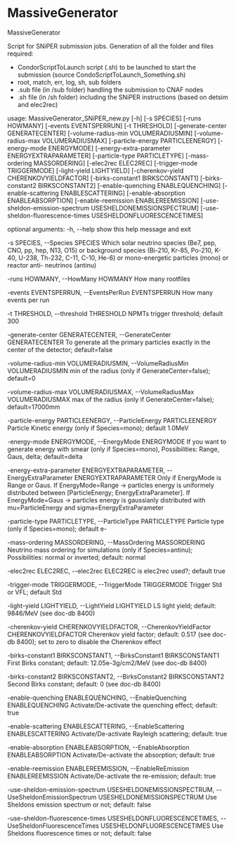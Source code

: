 # MassiveGenerator
MassiveGenerator

Script for SNiPER submission jobs.
Generation of all the folder and files required:
- CondorScriptToLaunch script (.sh) to be launched to start the submission (source CondoScriptToLaunch_Something.sh)
- root, match, err, log, sh, sub folders
- .sub file (in /sub folder) handling the submission to CNAF nodes
- .sh file (in /sh folder) including the SNiPER instructions (based on detsim and elec2rec) 

usage: MassiveGenerator_SNiPER_new.py [-h] [-s SPECIES] [-runs HOWMANY]
                                      [-events EVENTSPERRUN] [-t THRESHOLD]
                                      [-generate-center GENERATECENTER]
                                      [-volume-radius-min VOLUMERADIUSMIN]
                                      [-volume-radius-max VOLUMERADIUSMAX]
                                      [-particle-energy PARTICLEENERGY]
                                      [-energy-mode ENERGYMODE]
                                      [-energy-extra-parameter ENERGYEXTRAPARAMETER]
                                      [-particle-type PARTICLETYPE]
                                      [-mass-ordering MASSORDERING]
                                      [-elec2rec ELEC2REC]
                                      [-trigger-mode TRIGGERMODE]
                                      [-light-yield LIGHTYIELD]
                                      [-cherenkov-yield CHERENKOVYIELDFACTOR]
                                      [-birks-constant1 BIRKSCONSTANT1]
                                      [-birks-constant2 BIRKSCONSTANT2]
                                      [-enable-quenching ENABLEQUENCHING]
                                      [-enable-scattering ENABLESCATTERING]
                                      [-enable-absorption ENABLEABSORPTION]
                                      [-enable-reemission ENABLEREEMISSION]
                                      [-use-sheldon-emission-spectrum USESHELDONEMISSIONSPECTRUM]
                                      [-use-sheldon-fluorescence-times USESHELDONFLUORESCENCETIMES]

optional arguments:
  -h, --help            show this help message and exit
  
  -s SPECIES, --Species SPECIES
                        Which solar neutrino species (Be7, pep, CNO, pp, hep,
                        N13, O15) or background species (Bi-210, Kr-85,
                        Po-210, K-40, U-238, Th-232, C-11, C-10, He-6) or
                        mono-energetic particles (mono) or reactor anti-
                        neutrinos (antinu)
                        
  -runs HOWMANY, --HowMany HOWMANY
                        How many rootfiles
                        
  -events EVENTSPERRUN, --EventsPerRun EVENTSPERRUN
                        How many events per run
                        
  -t THRESHOLD, --threshold THRESHOLD
                        NPMTs trigger threshold; default 300
                        
  -generate-center GENERATECENTER, --GenerateCenter GENERATECENTER
                        To generate all the primary particles exactly in the
                        center of the detector; default=false
                        
  -volume-radius-min VOLUMERADIUSMIN, --VolumeRadiusMin VOLUMERADIUSMIN
                        min of the radius (only if GenerateCenter=false);
                        default=0
                        
  -volume-radius-max VOLUMERADIUSMAX, --VolumeRadiusMax VOLUMERADIUSMAX
                        max of the radius (only if GenerateCenter=false);
                        default=17000mm
                        
  -particle-energy PARTICLEENERGY, --ParticleEnergy PARTICLEENERGY
                        Particle Kinetic energy (only if Species=mono);
                        default 1.0MeV
                        
  -energy-mode ENERGYMODE, --EnergyMode ENERGYMODE
                        If you want to generate energy with smear (only if
                        Species=mono), Possibilities: Range, Gaus, delta;
                        default=delta
                        
  -energy-extra-parameter ENERGYEXTRAPARAMETER, --EnergyExtraParameter ENERGYEXTRAPARAMETER
                        Only if EnergyMode is Range or Gaus. If
                        EnergyMode=Range -> particles energy is uniformely
                        distributed between [ParticleEnergy;
                        EnergyExtraParameter]. If EnergyMode=Gaus -> particles
                        energy is gaussianly distributed with
                        mu=ParticleEnergy and sigma=EnergyExtraParameter
                        
  -particle-type PARTICLETYPE, --ParticleType PARTICLETYPE
                        Particle type (only if Species=mono); default e-
                        
  -mass-ordering MASSORDERING, --MassOrdering MASSORDERING
                        Neutrino mass ordering for simulations (only if
                        Species=antinu); Possibilities: normal or inverted;
                        default: normal
                        
  -elec2rec ELEC2REC, --elec2rec ELEC2REC
                        is elec2rec used?; default true
                        
  -trigger-mode TRIGGERMODE, --TriggerMode TRIGGERMODE
                        Trigger Std or VFL; default Std
                        
  -light-yield LIGHTYIELD, --LightYield LIGHTYIELD
                        LS light yield; default: 9846/MeV (see doc-db 8400)
                        
  -cherenkov-yield CHERENKOVYIELDFACTOR, --CherenkovYieldFactor CHERENKOVYIELDFACTOR
                        Cherenkov yield factor; default: 0.517 (see doc-db
                        8400); set to zero to disable the Cherenkov effect
                        
  -birks-constant1 BIRKSCONSTANT1, --BirksConstant1 BIRKSCONSTANT1
                        First Birks constant; default: 12.05e-3g/cm2/MeV (see
                        doc-db 8400)
                        
  -birks-constant2 BIRKSCONSTANT2, --BirksConstant2 BIRKSCONSTANT2
                        Second Birks constant; default: 0 (see doc-db 8400)
                        
  -enable-quenching ENABLEQUENCHING, --EnableQuenching ENABLEQUENCHING
                        Activate/De-activate the quenching effect; default:
                        true
                        
  -enable-scattering ENABLESCATTERING, --EnableScattering ENABLESCATTERING
                        Activate/De-activate Rayleigh scattering; default:
                        true
                        
  -enable-absorption ENABLEABSORPTION, --EnableAbsorption ENABLEABSORPTION
                        Activate/De-activate the absorption; default: true
                        
  -enable-reemission ENABLEREEMISSION, --EnableReEmission ENABLEREEMISSION
                        Activate/De-activate the re-emission; default: true
                        
  -use-sheldon-emission-spectrum USESHELDONEMISSIONSPECTRUM, --UseSheldonEmissionSpectrum USESHELDONEMISSIONSPECTRUM
                        Use Sheldons emission spectrum or not; default: false
                        
  -use-sheldon-fluorescence-times USESHELDONFLUORESCENCETIMES, --UseSheldonFluorescenceTimes USESHELDONFLUORESCENCETIMES
                        Use Sheldons fluorescence times or not; default: false

